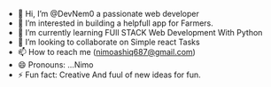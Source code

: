 - 👋 Hi, I’m @DevNem0 a passionate web developer
- 👀 I’m interested in building a helpfull app for Farmers.
- 🌱 I’m currently learning FUll STACK Web Development With Python
- 💞️ I’m looking to collaborate on Simple react Tasks
- 📫 How to reach me (nimoashiq687@gmail.com)
- 😄 Pronouns: ...Nimo
- ⚡ Fun fact: Creative And fuul of new ideas for fun.

<!---
DevNem0/DevNem0 is a ✨ special ✨ repository because its `README.md` (this file) appears on your GitHub profile.
You can click the Preview link to take a look at your changes.
--->
